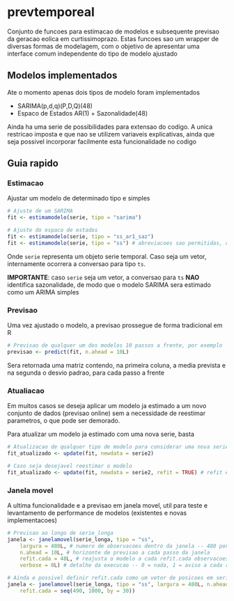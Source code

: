 # prevtemporeal

Conjunto de funcoes para estimacao de modelos e subsequente previsao da geracao eolica em
curtissimoprazo. Estas funcoes sao um wrapper de diversas formas de modelagem, com o objetivo de
apresentar uma interface comum independente do tipo de modelo ajustado

## Modelos implementados

Ate o momento apenas dois tipos de modelo foram implementados

* SARIMA(p,d,q)(P,D,Q)(48)
* Espaco de Estados AR(1) + Sazonalidade(48)

Ainda ha uma serie de possibilidades para extensao do codigo. A unica restricao imposta e que nao se
utilizem variaveis explicativas, ainda que seja possivel incorporar facilmente esta funcionalidade
no codigo

## Guia rapido

### Estimacao

Ajustar um modelo de determinado tipo e simples

```r
# Ajuste de um SARIMA
fit <- estimamodelo(serie, tipo = "sarima")

# Ajuste do espaco de estados
fit <- estimamodelo(serie, tipo = "ss_ar1_saz")
fit <- estimamodelo(serie, tipo = "ss") # abreviacoes sao permitidas, contanto que haja match unico
```

Onde `serie` representa um objeto serie temporal. Caso seja um vetor, internamente ocorrera a
conversao para tipo `ts`.

**IMPORTANTE**: caso `serie` seja um vetor, a conversao para `ts` **NAO** identifica sazonalidade, de
modo que o modelo SARIMA sera estimado como um ARIMA simples

### Previsao

Uma vez ajustado o modelo, a previsao prossegue de forma tradicional em R

```r
# Previsao de qualquer um dos modelos 10 passos a frente, por exemplo
previsao <- predict(fit, n.ahead = 10L)
```

Sera retornada uma matriz contendo, na primeira coluna, a media prevista e na segunda o desvio
padrao, para cada passo a frente

### Atualiacao

Em muitos casos se deseja aplicar um modelo ja estimado a um novo conjunto de dados (previsao
online) sem a necessidade de reestimar parametros, o que pode ser demorado.

Para atualizar um modelo ja estimado com uma nova serie, basta

```r
# Atualizacao de qualquer tipo de modelo para considerar uma nova serie chamada serie2
fit_atualizado <- update(fit, newdata = serie2)

# Caso seja desejavel reestimar o modelo
fit_atualizado <- update(fit, newdata = serie2, refit = TRUE) # refit e, por padrao, = FALSE
```

### Janela movel

A ultima funcionalidade e a previsao em janela movel, util para teste e levantamento de performance
de modelos (existentes e novas implementacoes)

```r
# Previsao ao longo de serie_longa
janela <- janelamovel(serie_longa, tipo = "ss", 
    largura = 480L, # numero de observacoes dentro da janela -- 480 pontos = 10 dias
    n.ahead = 10L, # horizonte de previsao a cada passo da janela
    refit.cada = 48L, # reajusta o modelo a cada refit.cada observacoes -- 48 = a cada dia
    verbose = 0L) # detalhe da execucao -- 0 = nada, 1 = aviso a cada refit, 2 = aviso a cada passo

# Ainda e possivel definir refit.cada como um vetor de posicoes em serie_longa para reajustar
janela <- janelamovel(serie_longa, tipo = "ss", largura = 480L, n.ahead = 10L,
    refit.cada = seq(490, 1000, by = 30))
```

